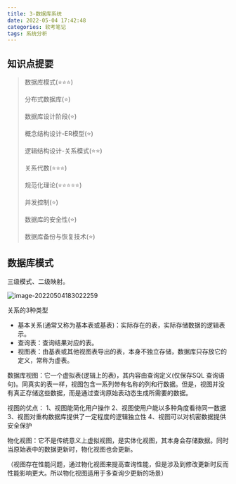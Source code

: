 ```yaml
---
title: 3-数据库系统
date: 2022-05-04 17:42:48
categories: 软考笔记
tags: 系统分析
---
```




## 知识点提要

> 数据库模式(⭐⭐⭐)
>
> 分布式数据库(⭐)
>
> 数据库设计阶段(⭐)
>
> 概念结构设计-ER模型(⭐)
>
> 逻辑结构设计-关系模式(⭐⭐)
>
> 关系代数(⭐⭐⭐)
>
> 规范化理论(⭐⭐⭐⭐⭐)
>
> 并发控制(⭐)
>
> 数据库的安全性(⭐)
>
> 数据库备份与恢复技术(⭐)

## 数据库模式

三级模式、二级映射。

![image-20220504183022259](D:\WritingBoor\Blogs\GithexoBolgs\source\_posts\2022\05\3-数据库系统.assets\image-20220504183022259.png)

关系的3种类型

- 基本关系(通常又称为基本表或基表)：实际存在的表，实际存储数据的逻辑表示。
- 查询表：查询结果对应的表。
- 视图表：由基表或其他视图表导出的表，本身不独立存储，数据库只存放它的定义，常称为虚表。

数据库视图：它一个虚拟表(逻辑上的表)，其内容由查询定义(仅保存SQL 查询语句)。同真实的表一样，视图包含一系列带有名称的列和行数据。但是，视图并没有真正存储这些数据，而是通过查询原始表动态生成所需要的数据。

视图的优点：
1、视图能简化用户操作
2、视图使用户能以多种角度看待同一数据
3、视图对重构数据库提供了一定程度的逻辑独立性
4、视图可以对机密数据提供安全保护

物化视图：它不是传统意义上虚拟视图，是实体化视图，其本身会存储数据。同时当原始表中的数据更新时，物化视图也会更新。

（视图存在性能问题，通过物化视图来提高查询性能，但是涉及到修改更新时反而性能影响更大。所以物化视图适用于多查询少更新的场景）
